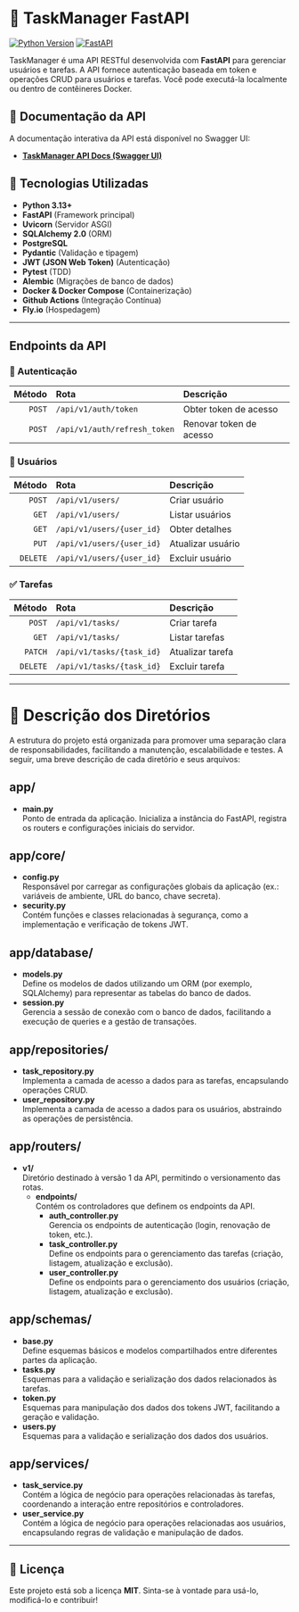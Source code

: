 # 🚀 TaskManager FastAPI
[![Python Version](https://img.shields.io/badge/Python-3.13%2B-blue)](https://www.python.org/downloads/release)
[![FastAPI](https://img.shields.io/badge/FastAPI-0.115.8%2B-green)](https://docs.djangoproject.com/en/stable/releases/)

TaskManager é uma API RESTful desenvolvida com **FastAPI** para gerenciar usuários e tarefas. A API fornece autenticação baseada em token e operações CRUD para usuários e tarefas. Você pode executá-la localmente ou dentro de contêineres Docker.

## 📖 Documentação da API

A documentação interativa da API está disponível no Swagger UI:

- **[TaskManager API Docs (Swagger UI)](https://task-manager-fastapi.fly.dev/docs)**

## 📌 Tecnologias Utilizadas

- **Python 3.13+**
- **FastAPI** (Framework principal)
- **Uvicorn** (Servidor ASGI)
- **SQLAlchemy 2.0** (ORM)
- **PostgreSQL**
- **Pydantic** (Validação e tipagem)
- **JWT (JSON Web Token)** (Autenticação)
- **Pytest** (TDD)
- **Alembic** (Migrações de banco de dados)
- **Docker & Docker Compose** (Containerização)
- **Github Actions** (Integração Contínua)
- **Fly.io** (Hospedagem)

---

## Endpoints da API

### 🔐 Autenticação

| Método | Rota                          | Descrição                  |
|-------:|:------------------------------|:---------------------------|
| `POST` | `/api/v1/auth/token`          | Obter token de acesso      |
| `POST` | `/api/v1/auth/refresh_token`  | Renovar token de acesso    |

### 👤 Usuários

| Método   | Rota                      | Descrição            |
|---------:|:--------------------------|:---------------------|
| `POST`   | `/api/v1/users/`          | Criar usuário        |
| `GET`    | `/api/v1/users/`          | Listar usuários      |
| `GET`    | `/api/v1/users/{user_id}` | Obter detalhes       |
| `PUT`    | `/api/v1/users/{user_id}` | Atualizar usuário    |
| `DELETE` | `/api/v1/users/{user_id}` | Excluir usuário      |

### ✅ Tarefas

| Método   | Rota                       | Descrição            |
|---------:|:---------------------------|:---------------------|
| `POST`   | `/api/v1/tasks/`           | Criar tarefa         |
| `GET`    | `/api/v1/tasks/`           | Listar tarefas       |
| `PATCH`  | `/api/v1/tasks/{task_id}`  | Atualizar tarefa     |
| `DELETE` | `/api/v1/tasks/{task_id}`  | Excluir tarefa       |

---

# 📁 Descrição dos Diretórios

A estrutura do projeto está organizada para promover uma separação clara de responsabilidades, facilitando a manutenção, escalabilidade e testes. A seguir, uma breve descrição de cada diretório e seus arquivos:

## app/
- **main.py**  
  Ponto de entrada da aplicação. Inicializa a instância do FastAPI, registra os routers e configurações iniciais do servidor.

## app/core/
- **config.py**  
  Responsável por carregar as configurações globais da aplicação (ex.: variáveis de ambiente, URL do banco, chave secreta).
- **security.py**  
  Contém funções e classes relacionadas à segurança, como a implementação e verificação de tokens JWT.

## app/database/
- **models.py**  
  Define os modelos de dados utilizando um ORM (por exemplo, SQLAlchemy) para representar as tabelas do banco de dados.
- **session.py**  
  Gerencia a sessão de conexão com o banco de dados, facilitando a execução de queries e a gestão de transações.

## app/repositories/
- **task_repository.py**  
  Implementa a camada de acesso a dados para as tarefas, encapsulando operações CRUD.
- **user_repository.py**  
  Implementa a camada de acesso a dados para os usuários, abstraindo as operações de persistência.

## app/routers/
- **v1/**  
  Diretório destinado à versão 1 da API, permitindo o versionamento das rotas.
  - **endpoints/**  
    Contém os controladores que definem os endpoints da API.
    - **auth_controller.py**  
      Gerencia os endpoints de autenticação (login, renovação de token, etc.).
    - **task_controller.py**  
      Define os endpoints para o gerenciamento das tarefas (criação, listagem, atualização e exclusão).
    - **user_controller.py**  
      Define os endpoints para o gerenciamento dos usuários (criação, listagem, atualização e exclusão).

## app/schemas/
- **base.py**  
  Define esquemas básicos e modelos compartilhados entre diferentes partes da aplicação.
- **tasks.py**  
  Esquemas para a validação e serialização dos dados relacionados às tarefas.
- **token.py**  
  Esquemas para manipulação dos dados dos tokens JWT, facilitando a geração e validação.
- **users.py**  
  Esquemas para a validação e serialização dos dados dos usuários.

## app/services/
- **task_service.py**  
  Contém a lógica de negócio para operações relacionadas às tarefas, coordenando a interação entre repositórios e controladores.
- **user_service.py**  
  Contém a lógica de negócio para operações relacionadas aos usuários, encapsulando regras de validação e manipulação de dados.


---

## 📜 Licença
Este projeto está sob a licença **MIT**. Sinta-se à vontade para usá-lo, modificá-lo e contribuir!
